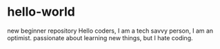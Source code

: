 # hello-world
new beginner repository
Hello coders, I am a tech savvy person, I am an optimist. passionate about learning new things, but I hate coding.
